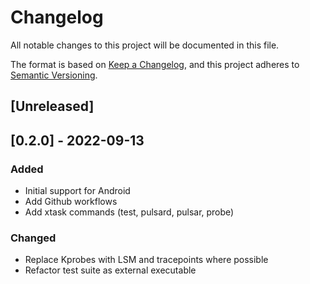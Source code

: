# Changelog
All notable changes to this project will be documented in this file.

The format is based on [Keep a Changelog](https://keepachangelog.com/en/1.0.0/),
and this project adheres to [Semantic Versioning](https://semver.org/spec/v2.0.0.html).

## [Unreleased]

## [0.2.0] - 2022-09-13
### Added
- Initial support for Android
- Add Github workflows
- Add xtask commands (test, pulsard, pulsar, probe)

### Changed
- Replace Kprobes with LSM and tracepoints where possible
- Refactor test suite as external executable
